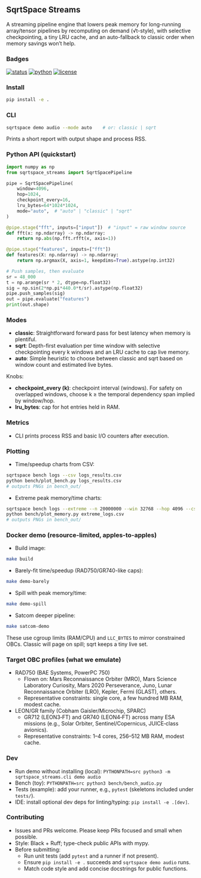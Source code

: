 ## SqrtSpace Streams

A streaming pipeline engine that lowers peak memory for long-running array/tensor pipelines by recomputing on demand (√t-style), with selective checkpointing, a tiny LRU cache, and an auto-fallback to classic order when memory savings won’t help.

### Badges

[![status](https://img.shields.io/badge/status-alpha-orange.svg)](#)
[![python](https://img.shields.io/badge/python-3.10%2B-blue.svg)](#)
[![license](https://img.shields.io/badge/license-MIT-lightgray.svg)](LICENSE)

### Install

```bash
pip install -e .
```

### CLI

```bash
sqrtspace demo audio --mode auto    # or: classic | sqrt
```

Prints a short report with output shape and process RSS.

### Python API (quickstart)

```python
import numpy as np
from sqrtspace_streams import SqrtSpacePipeline

pipe = SqrtSpacePipeline(
    window=4096,
    hop=1024,
    checkpoint_every=16,
    lru_bytes=64*1024*1024,
    mode="auto",  # "auto" | "classic" | "sqrt"
)

@pipe.stage("fft", inputs=["input"])  # "input" = raw window source
def fft(x: np.ndarray) -> np.ndarray:
    return np.abs(np.fft.rfft(x, axis=1))

@pipe.stage("features", inputs=["fft"])
def features(X: np.ndarray) -> np.ndarray:
    return np.argmax(X, axis=1, keepdims=True).astype(np.int32)

# Push samples, then evaluate
sr = 48_000
t = np.arange(sr * 2, dtype=np.float32)
sig = np.sin(2*np.pi*440.0*t/sr).astype(np.float32)
pipe.push_samples(sig)
out = pipe.evaluate("features")
print(out.shape)
```

### Modes
- **classic**: Straightforward forward pass for best latency when memory is plentiful.
- **sqrt**: Depth-first evaluation per time window with selective checkpointing every k windows and an LRU cache to cap live memory.
- **auto**: Simple heuristic to choose between classic and sqrt based on window count and estimated live bytes.

Knobs:
- **checkpoint_every (k)**: checkpoint interval (windows). For safety on overlapped windows, choose k ≥ the temporal dependency span implied by window/hop.
- **lru_bytes**: cap for hot entries held in RAM.

### Metrics
- CLI prints process RSS and basic I/O counters after execution.

### Plotting
- Time/speedup charts from CSV:
```bash
sqrtspace bench logs --csv logs_results.csv
python bench/plot_bench.py logs_results.csv
# outputs PNGs in bench_out/
```
- Extreme peak memory/time charts:
```bash
sqrtspace bench logs --extreme --n 20000000 --win 32768 --hop 4096 --csv extreme_logs.csv
python bench/plot_memory.py extreme_logs.csv
# outputs PNGs in bench_out/
```

### Docker demo (resource-limited, apples-to-apples)
- Build image:
```bash
make build
```
- Barely-fit time/speedup (RAD750/GR740-like caps):
```bash
make demo-barely
```
- Spill with peak memory/time:
```bash
make demo-spill
```
- Satcom deeper pipeline:
```bash
make satcom-demo
```
These use cgroup limits (RAM/CPU) and `LLC_BYTES` to mirror constrained OBCs. Classic will page on spill; sqrt keeps a tiny live set.

### Target OBC profiles (what we emulate)
- RAD750 (BAE Systems, PowerPC 750)
  - Flown on: Mars Reconnaissance Orbiter (MRO), Mars Science Laboratory Curiosity, Mars 2020 Perseverance, Juno, Lunar Reconnaissance Orbiter (LRO), Kepler, Fermi (GLAST), others.
  - Representative constraints: single core, a few hundred MB RAM, modest cache.
- LEON/GR family (Cobham Gaisler/Microchip, SPARC)
  - GR712 (LEON3‑FT) and GR740 (LEON4‑FT) across many ESA missions (e.g., Solar Orbiter, Sentinel/Copernicus, JUICE‑class avionics).
  - Representative constraints: 1–4 cores, 256–512 MB RAM, modest cache.

### Dev
- Run demo without installing (local): `PYTHONPATH=src python3 -m sqrtspace_streams.cli demo audio`
- Bench (toy): `PYTHONPATH=src python3 bench/bench_audio.py`
- Tests (example): add your runner, e.g., `pytest` (skeletons included under `tests/`).
- IDE: install optional dev deps for linting/typing: `pip install -e .[dev]`.

### Contributing
- Issues and PRs welcome. Please keep PRs focused and small when possible.
- Style: Black + Ruff; type-check public APIs with mypy.
- Before submitting:
  - Run unit tests (add `pytest` and a runner if not present).
  - Ensure `pip install -e .` succeeds and `sqrtspace demo audio` runs.
  - Match code style and add concise docstrings for public functions.
